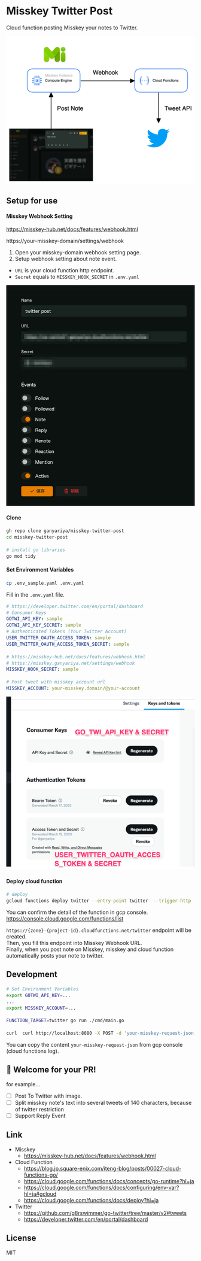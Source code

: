 
# Misskey Twitter Post

Cloud function posting Misskey your notes to Twitter.

![](docs/architect.png)

## Setup for use

#### Misskey Webhook Setting

https://misskey-hub.net/docs/features/webhook.html

https://your-misskey-domain/settings/webhook

1. Open your misskey-domain webhook setting page.
2. Setup webhook setting about note event.
  - `URL` is your cloud function http endpoint.
  - `Secret` equals to `MISSKEY_HOOK_SECRET` in `.env.yaml`

![](./docs/webhook_setting.png)

#### Clone

```bash
gh repo clone ganyariya/misskey-twitter-post
cd misskey-twitter-post

# install go libraries
go mod tidy
```

#### Set Environment Variables

```bash
cp .env_sample.yaml .env.yaml
```

Fill in the `.env.yaml` file.

```yaml
# https://developer.twitter.com/en/portal/dashboard
# Consumer Keys
GOTWI_API_KEY: sample
GOTWI_API_KEY_SECRET: sample
# Authenticated Tokens (Your Twitter Account)
USER_TWITTER_OAUTH_ACCESS_TOKEN: sample
USER_TWITTER_OAUTH_ACCESS_TOKEN_SECRET: sample

# https://misskey-hub.net/docs/features/webhook.html
# https://misskey.ganyariya.net/settings/webhook
MISSKEY_HOOK_SECRET: sample

# Post tweet with misskey account url
MISSKEY_ACCOUNT: your-misskey.domain/@your-account
```

![](docs/twitter_setting.png)

#### Deploy cloud function

```bash
# deploy
gcloud functions deploy twitter --entry-point twitter  --trigger-http --runtime go120 --env-vars-file .env.yaml --allow-unauthenticated
```

You can confirm the detail of the function in gcp console.
https://console.cloud.google.com/functions/list

`https://{zone}-{project-id}.cloudfunctions.net/twitter` endpoint will be created.    
Then, you fill this endpoint into Misskey Webhook URL.   
Finally, when you post note on Misskey, misskey and cloud function automatically posts your note to twitter.

## Development

```bash
# Set Environment Variables
export GOTWI_API_KEY=...
...
export MISSKEY_ACCOUNT=...

FUNCTION_TARGET=twitter go run ./cmd/main.go  

curl  curl http://localhost:8080 -X POST -d 'your-misskey-request-json' -H 'X-Misskey-Hook-Secret:your-secret'
```

You can copy the content `your-misskey-request-json` from gcp console (cloud functions log).

## 🎉 Welcome for your PR!

for example...

- [ ] Post To Twitter with image.
- [ ] Split misskey note's text into several tweets of 140 characters, because of twitter restriction
- [ ] Support Reply Event

## Link

- Misskey
  - https://misskey-hub.net/docs/features/webhook.html
- Cloud Function
  - https://blog.jp.square-enix.com/iteng-blog/posts/00027-cloud-functions-go/
  - https://cloud.google.com/functions/docs/concepts/go-runtime?hl=ja
  - https://cloud.google.com/functions/docs/configuring/env-var?hl=ja#gcloud
  - https://cloud.google.com/functions/docs/deploy?hl=ja
- Twitter
  - https://github.com/g8rswimmer/go-twitter/tree/master/v2#tweets
  - https://developer.twitter.com/en/portal/dashboard 

## License

MIT
